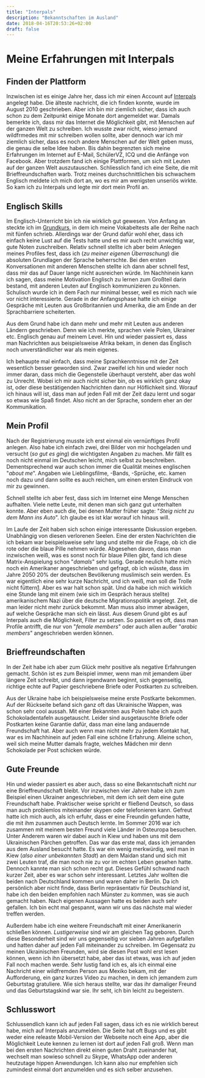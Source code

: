 ```yaml
---
title: "Interpals"
description: "Bekanntschaften im Ausland"
date: 2018-04-16T20:53:26+02:00
draft: false
---
```


# Meine Erfahrungen mit Interpals

## Finden der Plattform
Inzwischen ist es einige Jahre her, dass ich mir einen Account auf [Interpals](https://interpals.net/) angelegt habe. Die älteste nachricht, die ich finden konnte, wurde im August 2010 geschrieben. Aber ich bin mir ziemlich sicher, dass ich auch schon zu dem Zeitpunkt einige Monate dort angemeldet war. Damals bemerkte ich, dass mir das Internet die Möglichkeit gibt, mit Menschen auf der ganzen Welt zu schreiben. Ich wusste zwar nicht, wieso jemand wildfrmedes mit mir schreiben wollen sollte, aber dennoch war ich mir ziemlich sicher, dass es noch andere Menschen auf der Welt geben muss, die genau die selbe Idee haben. Bis dahin begrenzten sich meine Erfahrungen im Internet auf E-Mail, SchülerVZ, ICQ und die Anfänge von Facebook. Aber trotzdem fand ich einige Plattformen, um sich mit Leuten auf der ganzen Welt auszutauschen. Schliesslich fand ich eine Seite, die mit Brieffreundschaften warb. Trotz meines durchschnittlichen bis schwachem Englisch meldete ich mich dort an, wo es mir am wenigsten unseriös wirkte. So kam ich zu Interpals und legte mir dort mein Profil an.


## Englisch Skills
Im Englisch-Unterricht bin ich nie wirklich gut gewesen. Von Anfang an steckte ich im [Grundkurs](https://de.wikipedia.org/wiki/Gesamtschule#Gegenw%C3%A4rtige_Gesamtschulkonzepte), in dem ich meine Vokabeltests alle der Reihe nach mit fünfen schrieb. Allerdings war der Grund dafür wohl eher, dass ich einfach keine Lust auf die Tests hatte und es mir auch recht unwichtig war, gute Noten zuschreiben. Relativ schnell stellte ich aber beim Anlegen meines Profiles fest, dass ich (_zu meiner eigenen Überraschung_) die absoluten Grundlagen der Sprache beherrschte. Bei den ersten Konversationen mit anderen Menschen stellte ich dann aber schnell fest, dass mir das auf Dauer lange nicht ausreichen würde. Im Nachhinein kann ich sagen, dass meine Motivation Englisch zu lernen zum Großteil darin bestand, mit anderen Leuten auf Englisch kommunizieren zu können. Schulisch wurde ich in dem Fach nur minimal besser, weil es mich nach wie vor nicht interessierte. Gerade in der Anfangsphase hatte ich einige Gespräche mit Leuten aus Großbritannien und Amerika, die am Ende an der Sprachbarriere scheiterten.

Aus dem Grund habe ich dann mehr und mehr mit Leuten aus anderen Ländern geschrieben. Denn wie ich merkte, sprachen viele Polen, Ukrainer etc. Englisch genau auf meinem Level. Hin und wieder passiert es, dass man Nachrichten aus beispielsweise Afrika bekam, in denen das Englisch noch unverständlicher war als mein eigenes.

Ich behaupte mal einfach, dass meine Sprachkenntnisse mit der Zeit wesentlich besser geworden sind. Zwar zweifel ich hin und wieder noch immer daran, dass mich die Gegenstelle überhaupt versteht, aber das wohl zu Unrecht. Wobei ich mir auch nicht sicher bin, ob es wirklich ganz okay ist, oder diese bestätigenden Nachrichten dann nur Höflichkeit sind. Worauf ich hinaus will ist, dass man auf jeden Fall mit der Zeit dazu lernt und sogar so etwas wie Spaß findet. Also nicht an der Sprache, sondern eher an der Kommunikation.


## Mein Profil
Nach der Registrierung musste ich erst einmal ein vernünftiges Profil anlegen. Also habe ich einfach zwei, drei Bilder von mir hochgeladen und versucht (_so gut es ging_) die wichtigsten Angaben zu machen. Mir fällt es noch nicht einmal im Deutschen leicht, mich selbst zu beschreiben. Dementsprechend war auch schon immer die Qualität meines englischen "_about me_". Angaben wie Lieblingsfilme, -Bands, -Sprüche, etc. kamen noch dazu und dann sollte es auch reichen, um einen ersten Eindruck von mir zu gewinnen.

Schnell stellte ich aber fest, dass sich im Internet eine Menge Menschen aufhalten. Viele nette Leute, mit denen man sich ganz gut unterhalten konnte. Aber eben auch die, bei denen Mutter früher sagte: "_Steig nicht zu dem Mann ins Auto_". Ich glaube es ist klar worauf ich hinaus will.

Im Laufe der Zeit haben sich schon einige interessante Diskussion ergeben. Unabhängig von diesen verlorenen Seelen. Eine der ersten Nachrichten die ich bekam war beispielsweise sehr lang und stellte mir die Frage, ob ich die rote oder die blaue Pille nehmen würde. Abgesehen davon, dass man inzwischen weiß, was es sonst noch für blaue Pillen gibt, fand ich diese Matrix-Anspielung schon "_damals_" sehr lustig. Gerade neulich hatte mich noch ein Amerikaner angeschrieben und gefragt, ob ich wüsste, dass im Jahre 2050 20% der deutschen Bevölkerung muslimisch sein werden. Es war eigentlich eine sehr kurze Nachricht, und ich weiß, man soll die Trolle nicht füttern[1]. Aber es war halt schon spät. Und da habe ich mich wirklich eine Stunde lang mit einem (wie sich im Gespräch heraus stellte) amerikanischem Nazi über die deutsche Migrationspolitik angelegt. Zeit, die man leider nicht mehr zurück bekommt. Man muss also immer abwägen, auf welche Gespräche man sich ein lässt. Aus diesem Grund gibt es auf Interpals auch die Möglichkeit, Filter zu setzen. So passiert es oft, dass man Profile antrifft, die nur von "_female members_" oder auch allen außer "_arabic members_" angeschrieben werden können.


## Brieffreundschaften
In der Zeit habe ich aber zum Glück mehr positive als negative Erfahrungen gemacht. Schön ist es zum Beispiel immer, wenn man mit jemandem über längere Zeit schreibt, und dann irgendwann beginnt, sich gegenseitig, richtige echte auf Papier geschriebene Briefe oder Postkarten zu schreiben.

Aus der Ukraine habe ich beispielsweise meine erste Postkarte bekommen. Auf der Rückseite befand sich ganz oft das Ukrainische Wappen, was schon sehr cool aussah. Mit einer Bekannten aus Polen habe ich auch Schokoladentafeln ausgetauscht. Leider sind ausgetauschte Briefe oder Postkarten keine Garantie dafür, dass man eine lang andauernde Freundschaft hat. Aber auch wenn man nicht mehr zu jedem Kontakt hat, war es im Nachhinein auf jeden Fall eine schöne Erfahrung. Alleine schon, weil sich meine Mutter damals fragte, welches Mädchen mir denn Schokolade per Post schicken würde.

## Gute Freunde
Hin und wieder passiert es aber auch, dass so eine Bekanntschaft nicht _nur_ eine Brieffreundschaft bleibt. Vor inzwischen vier Jahren habe ich zum Beispiel einen Ukrainer angeschrieben, mit dem ich seit dem eine gute Freundschaft habe. Praktischer weise spricht er fließend Deutsch, so dass man auch problemlos miteinander skypen oder telefonieren kann. Gefreut hatte ich mich auch, als ich erfuhr, dass er eine Freundin gefunden hatte, die mit ihm zusammen auch Deutsch lernte. Im Sommer 2016 war ich zusammen mit meinem besten Freund viele Länder in Osteuropa besuchen. Unter Anderem waren wir dabei auch in Kiew und haben uns mit dem Ukrainischen Pärchen getroffen. Das war das erste mal, dass ich jemanden aus dem Ausland besucht hatte. Es war ein wenig merkwürdig, weil man in Kiew (_also einer unbekannten Stadt_) an dem Maidan stand und sich mit zwei Leuten traf, die man noch nie zu vor im echten Leben gesehen hatte. Dennoch kannte man sich schon recht gut. Dieses Gefühl schwand nach kurzer Zeit, aber es war schon sehr interessant. Letztes Jahr wollten die beiden nach Deutschland kommen und waren daher in Berlin. Da ich persönlich aber nicht finde, dass Berlin repräsentativ für Deutschland ist, habe ich den beiden empfohlen nach Münster zu kommen, was sie auch gemacht haben. Nach eigenen Aussagen hatte es beiden auch sehr gefallen. Ich bin echt mal gespannt, wann wir uns das nächste mal wieder treffen werden.

Außerdem habe ich eine weitere Freundschaft mit einer Amerikanerin schließen können. _Lustigerweise_ sind wir am gleichen Tag geboren. Durch diese Besonderheit sind wir uns gegenseitig vor sieben Jahren aufgefallen und hatten daher auf jeden Fall miteinander zu schreiben. Im Gegensatz zu meinen Ukrainischen Freunden, wird sie diesen Post wohl erst lesen können, wenn ich ihn übersetzt habe, aber das ist etwas, was ich auf jeden Fall noch machen werde. Sehr lustig fand ich es, als ich einmal eine Nachricht einer wildfremden Person aus Mexiko bekam, mit der Aufforderung, ein ganz kurzes Video zu machen, in dem ich jemandem zum Geburtstag gratuliere. Wie sich heraus stellte, war das ihr damaliger Freund und das Geburtstagskind war sie. Ihr seht, ich bin leicht zu begeistern.


## Schlusswort

Schlussendlich kann ich auf jeden Fall sagen, dass ich es nie wirklich bereut habe, mich auf Interpals anzumelden. Die Seite hat oft Bugs und es gibt weder eine releaste Mobil-Version der Webseite noch eine App, aber die Möglichkeit Leute kennen zu lernen ist dort auf jeden Fall groß. Wenn man bei den ersten Nachrichten direkt einen guten Draht zueinander hat, wechselt man sowieso schnell zu Skype, WhatsApp oder anderen heutzutage hippen Anwendungen. Ich kann also nur empfehlen sich zumindest einmal dort anzumelden und es sich selber anzusehen.

[1]: https://de.wikipedia.org/wiki/Troll_(Netzkultur)#Gegenma%C3%9Fnahmen
